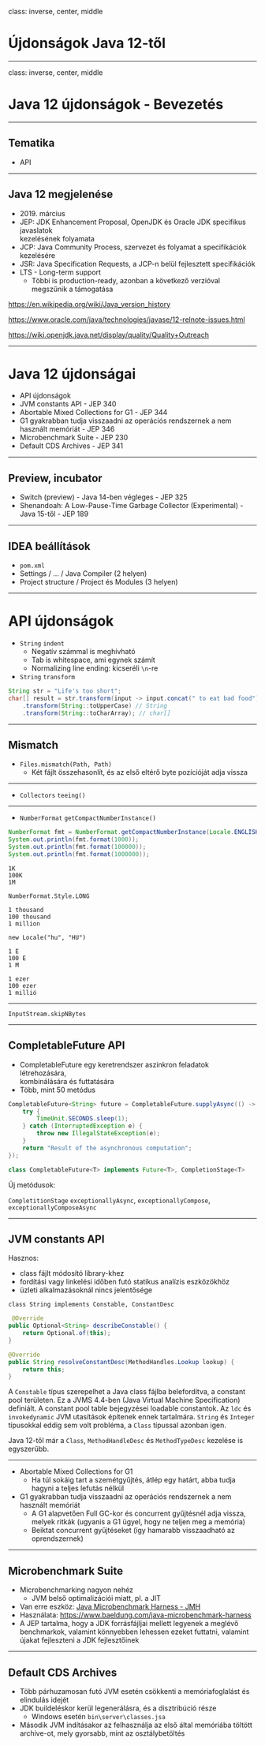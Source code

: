 class: inverse, center, middle

# Újdonságok Java 12-től

---

class: inverse, center, middle

# Java 12 újdonságok - Bevezetés

---

## Tematika

* API

---

## Java 12 megjelenése

* 2019\. március
* JEP: JDK Enhancement Proposal, OpenJDK és Oracle JDK specifikus javaslatok <br /> kezelésének folyamata
* JCP: Java Community Process, szervezet és folyamat a specifikációk kezelésére
* JSR: Java Specification Requests, a JCP-n belül fejlesztett specifikációk
* LTS - Long-term support
  * Többi is production-ready, azonban a következő verzióval megszűnik a támogatása

https://en.wikipedia.org/wiki/Java_version_history

https://www.oracle.com/java/technologies/javase/12-relnote-issues.html

https://wiki.openjdk.java.net/display/quality/Quality+Outreach

---

# Java 12 újdonságai

* API újdonságok
* JVM constants API - JEP 340
* Abortable Mixed Collections for G1 - JEP 344
* G1 gyakrabban tudja visszaadni az operációs rendszernek a nem használt memóriát - JEP 346
* Microbenchmark Suite - JEP 230
* Default CDS Archives - JEP 341

---

## Preview, incubator

* Switch (preview) - Java 14-ben végleges - JEP 325
* Shenandoah: A Low-Pause-Time Garbage Collector (Experimental) - Java 15-től - JEP 189

---

## IDEA beállítások

* `pom.xml`
* Settings / ... / Java Compiler (2 helyen)
* Project structure / Project és Modules (3 helyen)

---

# API újdonságok

* `String` `indent`
  * Negatív számmal is meghívható
  * Tab is whitespace, ami egynek számít
  * Normalizing line ending: kicseréli `\n`-re
* `String` `transform`

```java
String str = "Life's too short";
char[] result = str.transform(input -> input.concat(" to eat bad food"))
    .transform(String::toUpperCase) // String
    .transform(String::toCharArray); // char[]
```

---

## Mismatch

* `Files.mismatch(Path, Path)`
  * Két fájlt összehasonlít, és az első eltérő byte pozícióját adja vissza

---

* `Collectors` `teeing()`

---

* `NumberFormat` `getCompactNumberInstance()`

```java
NumberFormat fmt = NumberFormat.getCompactNumberInstance(Locale.ENGLISH, NumberFormat.Style.SHORT);
System.out.println(fmt.format(1000));
System.out.println(fmt.format(100000));
System.out.println(fmt.format(1000000));
```

```plaintext
1K
100K
1M
```

`NumberFormat.Style.LONG`

```plaintext
1 thousand
100 thousand
1 million
```

`new Locale("hu", "HU")`

```plaintext
1 E
100 E
1 M

1 ezer
100 ezer
1 millió
```

---

`InputStream.skipNBytes`

---

## CompletableFuture API

* CompletableFuture egy keretrendszer aszinkron feladatok létrehozására, <br /> kombinálására és futtatására
* Több, mint 50 metódus

```java
CompletableFuture<String> future = CompletableFuture.supplyAsync(() -> {
    try {
        TimeUnit.SECONDS.sleep(1);
    } catch (InterruptedException e) {
        throw new IllegalStateException(e);
    }
    return "Result of the asynchronous computation";
});
```

```java
class CompletableFuture<T> implements Future<T>, CompletionStage<T>
```

Új metódusok:

`CompletitionStage` `exceptionallyAsync`, `exceptionallyCompose`, `exceptionallyComposeAsync`

---

## JVM constants API

Hasznos:

* class fájlt módosító library-khez
* fordítási vagy linkelési időben futó statikus analízis eszközökhöz
* üzleti alkalmazásoknál nincs jelentősége

`class String implements Constable, ConstantDesc`

```java
 @Override
public Optional<String> describeConstable() {
    return Optional.of(this);
}

@Override
public String resolveConstantDesc(MethodHandles.Lookup lookup) {
    return this;
}
```

A `Constable` típus szerepelhet a Java class fájlba belefordítva, a constant pool területen.
Ez a JVMS 4.4-ben (Java Virtual Machine Specification) definiált.
A constant pool table bejegyzései loadable constantok. Az `ldc` és `invokedynamic` JVM
utasítások építenek ennek tartalmára. `String` és `Integer` típusokkal eddig sem volt
probléma, a `Class` típussal azonban igen.

Java 12-től már a `Class`, `MethodHandleDesc` és `MethodTypeDesc` kezelése is egyszerűbb.

---

* Abortable Mixed Collections for G1
  * Ha túl sokáig tart a szemétgyűjtés, átlép egy határt, abba tudja hagyni a teljes lefutás nélkül
* G1 gyakrabban tudja visszaadni az operációs rendszernek a nem használt memóriát
  * A G1 alapvetően Full GC-kor és concurrent gyűjtésnél adja vissza, melyek ritkák (ugyanis a G1 ügyel, hogy ne teljen meg a memória)
  * Beiktat concurrent gyűjtéseket (így hamarabb visszaadható az oprendszernek)

---

## Microbenchmark Suite

* Microbenchmarking nagyon nehéz
  * JVM belső optimalizációi miatt, pl. a JIT
* Van erre eszköz: [Java Microbenchmark Harness - JMH](https://openjdk.java.net/projects/code-tools/jmh/)
* Használata: https://www.baeldung.com/java-microbenchmark-harness
* A JEP tartalma, hogy a JDK forrásfájljai mellett legyenek a meglévő benchmarkok, valamint könnyebben
  lehessen ezeket futtatni, valamint újakat fejleszteni a JDK fejlesztőinek

---

## Default CDS Archives

* Több párhuzamosan futó JVM esetén csökkenti a memóriafoglalást és elindulás idejét
* JDK buildeléskor kerül legenerálásra, és a disztribúció része
  * Windows esetén `bin\server\classes.jsa`
* Második JVM indításakor az felhasználja az első által memóriába töltött archive-ot, mely gyorsabb, mint az
  osztálybetöltés